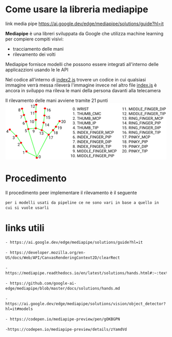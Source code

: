 # Come usare la libreria mediapipe

link media pipe https://ai.google.dev/edge/mediapipe/solutions/guide?hl=it

**Mediapipe** è una libreri sviluppata da Google che utilizza machine learning per compiere compiti visivi: 

- tracciamento delle mani 
- rilevamento dei volti 

Mediapipe fornisce modelli che possono essere integrati all'interno delle applicazzioni usando le le API 

Nel codice all'interno di [index2.js](https://github.com/antoniolaikauf/detection-mediapipe/blob/main/index2.js) trovere un codice in cui qualsiasi immagine verrà messa rileverà l'immagine  invece nel altro file [index.js](https://github.com/antoniolaikauf/detection-mediapipe/blob/main/index.js) è ancora in sviluppo ma rileva le mani della persona davanti alla telecamera

Il rilevamento delle mani avviene tramite 21 punti ![mano](img/struttura%20mano.png)
# Procedimento 
Il procedimento peer implementare il rilevamento è il seguente

```
per i modelli usati da pipeline ce ne sono vari in base a quello in cui si vuole usarli
```

# links utili
```
- https://ai.google.dev/edge/mediapipe/solutions/guide?hl=it

- https://developer.mozilla.org/en-US/docs/Web/API/CanvasRenderingContext2D/clearRect

- https://mediapipe.readthedocs.io/en/latest/solutions/hands.html#:~:text=MediaPipe%20Hands%20is%20a%20high,from%20just%20a%20single%20frame.

- https://github.com/google-ai-edge/mediapipe/blob/master/docs/solutions/hands.md

- https://ai.google.dev/edge/mediapipe/solutions/vision/object_detector?hl=it#models

- https://codepen.io/mediapipe-preview/pen/gOKBGPN

-https://codepen.io/mediapipe-preview/details/zYamdVd
```